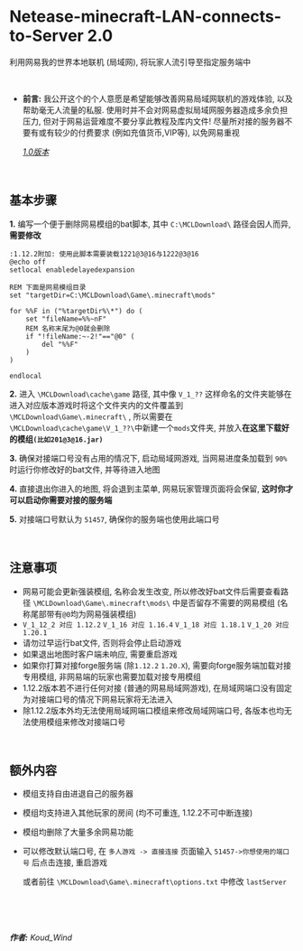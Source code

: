 # Netease-minecraft-LAN-connects-to-Server 2.0
利用网易我的世界本地联机 (局域网), 将玩家人流引导至指定服务端中

<br>

* **前言:** 我公开这个的个人意愿是希望能够改善网易局域网联机的游戏体验, 以及帮助毫无人流量的私服. 使用时并不会对网易虚拟局域网服务器造成多余负担压力, 但对于网易运营难度不要分享此教程及库内文件! 尽量所对接的服务器不要有或有较少的付费要求 (例如充值货币,VIP等), 以免网易重视

  *[1.0版本](https://github.com/Koud-Wind/Netease-minecraft-LAN-connects-to-Server/tree/main-1.0)*
<br>

## 基本步骤

**1.** 编写一个便于删除网易模组的bat脚本, 其中 `C:\MCLDownload\` 路径会因人而异, **需要修改**

```
:1.12.2附加: 使用此脚本需要装载1221@3@16与1222@3@16
@echo off
setlocal enabledelayedexpansion

REM 下面是网易模组目录
set "targetDir=C:\MCLDownload\Game\.minecraft\mods"

for %%F in ("%targetDir%\*") do (
    set "fileName=%%~nF"
    REM 名称末尾为@0就会删除
    if "!fileName:~-2!"=="@0" (
        del "%%F"
    )
)

endlocal

```

**2.** 进入 `\MCLDownload\cache\game` 路径, 其中像 `V_1_??` 这样命名的文件夹能够在进入对应版本游戏时将这个文件夹内的文件覆盖到 `\MCLDownload\Game\.minecraft\` , 所以需要在`\MCLDownload\cache\game\V_1_??\`中新建一个`mods`文件夹, 并放入**在这里下载好的模组`(比如201@3@16.jar)`**

**3.** 确保对接端口号没有占用的情况下, 启动局域网游戏, 当网易进度条加载到 `90%` 时运行你修改好的bat文件, 并等待进入地图

**4.** 直接退出你进入的地图, 将会退到主菜单, 网易玩家管理页面将会保留, **这时你才可以启动你需要对接的服务端**

**5.** 对接端口号默认为 `51457`, 确保你的服务端也使用此端口号

<br>

## 注意事项
+ 网易可能会更新强装模组, 名称会发生改变, 所以修改好bat文件后需要查看路径 `\MCLDownload\Game\.minecraft\mods\` 中是否留存不需要的网易模组 (名称尾部带有`@0`均为网易强装模组)
+ `V_1_12_2 对应 1.12.2`
  `V_1_16 对应 1.16.4`
  `V_1_18 对应 1.18.1`
  `V_1_20 对应 1.20.1`
+ 请勿过早运行bat文件, 否则将会停止启动游戏
+ 如果退出地图时客户端未响应, 需要重启游戏
+ 如果你打算对接forge服务端 (除`1.12.2` `1.20.X`), 需要向forge服务端加载对接专用模组, 非网易端的玩家也需要加载对接专用模组
+ 1.12.2版本若不进行任何对接 (普通的网易局域网游戏), 在局域网端口没有固定为对接端口号的情况下网易玩家将无法进入
+ 除1.12.2版本外均无法使用局域网端口模组来修改局域网端口号, 各版本也均无法使用模组来修改对接端口号
  
<br>

## 额外内容
+ 模组支持自由进退自己的服务器
+ 模组均支持进入其他玩家的房间 (均不可重连, 1.12.2不可中断连接)
+ 模组均删除了大量多余网易功能
+ 可以修改默认端口号, 在 `多人游戏 -> 直接连接` 页面输入 `51457->你想使用的端口号` 后点击连接, 重启游戏
  
  或者前往 `\MCLDownload\Game\.minecraft\options.txt` 中修改 `lastServer`

<br>
<br>
<br>

***作者:** Koud_Wind*
